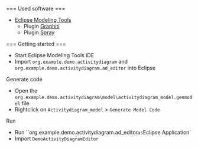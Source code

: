 

=== Used software ===

* [Eclipse Modeling Tools](http://www.eclipse.org/downloads/packages/eclipse-modeling-tools/keplerr)
    * Plugin [Graphiti](http://www.eclipse.org/graphiti/download.php)
    * Plugin [Spray](https://code.google.com/a/eclipselabs.org/p/spray/)

=== Getting started ===

* Start Eclipse Modeling Tools IDE
* Import `org.example.demo.activitydiagram` and `org.example.demo.activitydiagram.ad_editor` into Eclipse

Generate code
* Open the `org.example.demo.activitydiagram\model\activitydiagram_model.genmodel` file
* Rightclick on `Activitydiagram_model` > `Generate Model Code`

Run
* Run ``org.example.demo.activitydiagram.ad_editor` as `Eclipse Application`
* Import `DemoActivityDiagramEditor`